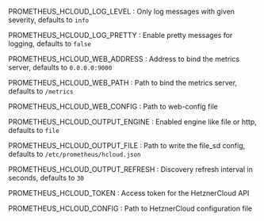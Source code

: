 PROMETHEUS_HCLOUD_LOG_LEVEL
: Only log messages with given severity, defaults to `info`

PROMETHEUS_HCLOUD_LOG_PRETTY
: Enable pretty messages for logging, defaults to `false`

PROMETHEUS_HCLOUD_WEB_ADDRESS
: Address to bind the metrics server, defaults to `0.0.0.0:9000`

PROMETHEUS_HCLOUD_WEB_PATH
: Path to bind the metrics server, defaults to `/metrics`

PROMETHEUS_HCLOUD_WEB_CONFIG
: Path to web-config file

PROMETHEUS_HCLOUD_OUTPUT_ENGINE
: Enabled engine like file or http, defaults to `file`

PROMETHEUS_HCLOUD_OUTPUT_FILE
: Path to write the file_sd config, defaults to `/etc/prometheus/hcloud.json`

PROMETHEUS_HCLOUD_OUTPUT_REFRESH
: Discovery refresh interval in seconds, defaults to `30`

PROMETHEUS_HCLOUD_TOKEN
: Access token for the HetznerCloud API

PROMETHEUS_HCLOUD_CONFIG
: Path to HetznerCloud configuration file
